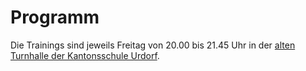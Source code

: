 # Programm

Die Trainings sind jeweils Freitag von 20.00 bis 21.45 Uhr in der [alten Turnhalle der Kantonsschule Urdorf](spielort).
